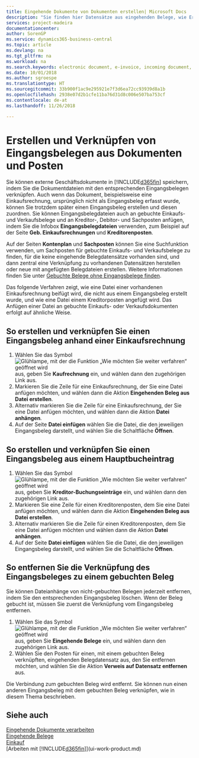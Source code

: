 ```yaml
---
title: Eingehende Dokumente von Dokumenten erstellen| Microsoft Docs
description: "Sie finden hier Datensätze aus eingehenden Belege, wie Erechnungen erstellen und verwalten OCRaufgaben, elektronische Geschäftsverkehr und Belegaustausch."
services: project-madeira
documentationcenter: 
author: SorenGP
ms.service: dynamics365-business-central
ms.topic: article
ms.devlang: na
ms.tgt_pltfrm: na
ms.workload: na
ms.search.keywords: electronic document, e-invoice, incoming document, OCR, ecommerce, document exchange, import invoice
ms.date: 10/01/2018
ms.author: sgroespe
ms.translationtype: HT
ms.sourcegitcommit: 33b900f1ac9e295921e7f3d6ea72cc93939d8a1b
ms.openlocfilehash: 2938e07d2b1cfe11ba76d31d8c006e507ba753cf
ms.contentlocale: de-at
ms.lasthandoff: 11/26/2018

---
```

# <a name="create-incoming-document-records-directly-from-documents-and-entries"></a>Erstellen und Verknüpfen von Eingangsbelegen aus Dokumenten und Posten
Sie können externe Geschäftsdokumente in [!INCLUDE[d365fin](includes/d365fin_md.md)] speichern, indem Sie die Dokumentdateien mit den entsprechenden Eingangsbelegen verknüpfen. Auch wenn das Dokument, beispielsweise eine Einkaufsrechnung, ursprünglich nicht als Eingangsbeleg erfasst wurde, können Sie trotzdem später einen Eingangsbeleg erstellen und diesen zuordnen. Sie können Eingangsbelegdateien auch an gebuchte Einkaufs- und Verkaufsbelege und an Kreditor-, Debitor- und Sachposten anfügen, indem Sie die Infobox **Eingangsbelegdateien** verwenden, zum Beispiel auf der Seite **Geb. Einkaufsrechnungen** und **Kreditorenposten**.

Auf der Seiten **Kontenplan** und **Sachposten** können Sie eine Suchfunktion verwenden, um Sachposten für gebuchte Einkaufs- und Verkaufsbelege zu finden, für die keine eingehende Belegdatensätze vorhanden sind, und dann zentral eine Verknüpfung zu vorhandenen Datensätzen herstellen oder neue mit angefügten Belegdateien erstellen. Weitere Informationen finden Sie unter [Gebuchte Belege ohne Eingangsbelege finden](across-how-find-posted-documents-without-income-document-records.md).

Das folgende Verfahren zeigt, wie eine Datei einer vorhandenen Einkaufsrechnung beifügt wird, die nicht aus einem Eingangsbeleg erstellt wurde, und wie eine Datei einem Kreditorposten angefügt wird. Das Anfügen einer Datei an gebuchte Einkaufs- oder Verkaufsdokumenten erfolgt auf ähnliche Weise.

## <a name="to-create-and-connect-an-incoming-document-record-from-a-purchase-invoice"></a>So erstellen und verknüpfen Sie einen Eingangsbeleg anhand einer Einkaufsrechnung
1. Wählen Sie das Symbol ![Glühlampe, mit der die Funktion „Wie möchten Sie weiter verfahren“ geöffnet wird](media/ui-search/search_small.png "Wie möchten Sie weiter verfahren?") aus, geben Sie **Kaufrechnung** ein, und wählen dann den zugehörigen Link aus.
2. Markieren Sie die Zeile für eine Einkaufsrechnung, der Sie eine Datei anfügen möchten, und wählen dann die Aktion **Eingehenden Beleg aus Datei erstellen**.
3. Alternativ markieren Sie die Zeile für eine Einkaufsrechnung, der Sie eine Datei anfügen möchten, und wählen dann die Aktion **Datei anhängen**.
4. Auf der Seite **Datei einfügen** wählen Sie die Datei, die den jeweiligen Eingangsbeleg darstellt, und wählen Sie die Schaltfläche **Öffnen**.

## <a name="to-create-and-connect-an-incoming-document-record-from-a-vendor-ledger-entry"></a>So erstellen und verknüpfen Sie einen Eingangsbeleg aus einem Hauptbucheintrag
1. Wählen Sie das Symbol ![Glühlampe, mit der die Funktion „Wie möchten Sie weiter verfahren“ geöffnet wird](media/ui-search/search_small.png "Wie möchten Sie weiter verfahren?") aus, geben Sie **Kreditor-Buchungseinträge** ein, und wählen dann den zugehörigen Link aus.
2. Markieren Sie eine Zeile für einen Kreditorenposten, dem Sie eine Datei anfügen möchten, und wählen dann die Aktion **Eingehenden Beleg aus Datei erstellen**.
3. Alternativ markieren Sie die Zeile für einen Kreditorenposten, dem Sie eine Datei anfügen möchten und wählen dann die Aktion **Datei anhängen**.
4. Auf der Seite **Datei einfügen** wählen Sie die Datei, die den jeweiligen Eingangsbeleg darstellt, und wählen Sie die Schaltfläche **Öffnen**.

## <a name="to-remove-a-connection-from-an-incoming-document-record-to-a-posted-document"></a>So entfernen Sie die Verknüpfung des Eingangsbeleges zu einem gebuchten Beleg
Sie können Dateianhänge von nicht-gebuchten Belegen jederzeit entfernen, indem Sie den entsprechenden Eingangsbeleg löschen. Wenn der Beleg gebucht ist, müssen Sie zuerst die Verknüpfung vom Eingangsbeleg entfernen.

1. Wählen Sie das Symbol ![Glühlampe, mit der die Funktion „Wie möchten Sie weiter verfahren“ geöffnet wird](media/ui-search/search_small.png "Wie möchten Sie weiter verfahren?") aus, geben Sie **Eingehende Belege** ein, und wählen dann den zugehörigen Link aus.
2. Wählen Sie den Posten für einen, mit einem gebuchten Beleg verknüpften, eingehenden Belegdatensatz aus, den Sie entfernen möchten, und wählen Sie die Aktion **Verweis auf Datensatz entfernen** aus.

Die Verbindung zum gebuchten Beleg wird entfernt. Sie können nun einen anderen Eingangsbeleg mit dem gebuchten Beleg verknüpfen, wie in diesem Thema beschrieben.

## <a name="see-also"></a>Siehe auch
[Eingehende Dokumente verarbeiten](across-process-income-documents.md)  
[Eingehende Belege](across-income-documents.md)  
[Einkauf](purchasing-manage-purchasing.md)  
[Arbeiten mit [!INCLUDE[d365fin](includes/d365fin_md.md)]](ui-work-product.md)

